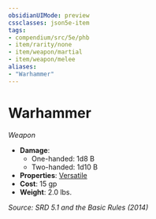 ```yaml
---
obsidianUIMode: preview
cssclasses: json5e-item
tags:
- compendium/src/5e/phb
- item/rarity/none
- item/weapon/martial
- item/weapon/melee
aliases: 
- "Warhammer"
---
```

# Warhammer
*Weapon*  

- **Damage**:
  - One-handed: 1d8 B
  - Two-handed: 1d10 B
- **Properties**: [Versatile](rules/item-properties.md#Versatile)
- **Cost**: 15 gp
- **Weight**: 2.0 lbs.

*Source: SRD 5.1 and the Basic Rules (2014)*